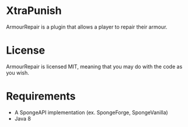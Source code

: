 XtraPunish
==========

ArmourRepair is a plugin that allows a player to repair their armour.

License
=======

ArmourRepair is licensed MIT, meaning that you may do with the code as you wish.

Requirements
============

- A SpongeAPI implementation (ex. SpongeForge, SpongeVanilla)
- Java 8

